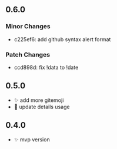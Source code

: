 ## 0.6.0

### Minor Changes

- c225ef6: add github syntax alert format

### Patch Changes

- ccd898d: fix !data to !date

## 0.5.0

- ✨ add more gitemoji
- 📝 update details usage

## 0.4.0

- ✨ mvp version
